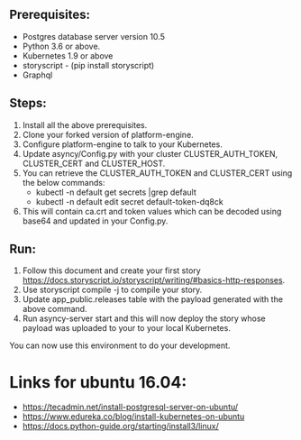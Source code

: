 ## Prerequisites:

- Postgres database server version 10.5
- Python 3.6 or above.
- Kubernetes 1.9 or above
- storyscript - (pip install storyscript)
- Graphql

## Steps:
1. Install all the above prerequisites.
2. Clone your forked version of platform-engine.
3. Configure platform-engine to talk to your Kubernetes.
4. Update asyncy/Config.py with your cluster CLUSTER_AUTH_TOKEN, CLUSTER_CERT and CLUSTER_HOST.
5. You can retrieve the CLUSTER_AUTH_TOKEN and CLUSTER_CERT using the below commands:
   - kubectl -n default get secrets  |grep default
   - kubectl -n default edit secret default-token-dq8ck
8. This will contain ca.crt and token values which can be decoded using base64 and updated in your Config.py.

## Run:
1. Follow this document and create your first story <https://docs.storyscript.io/storyscript/writing/#basics-http-responses>.
2. Use storyscript compile -j to compile your story.
3. Update app_public.releases table with the payload generated with the above command.
4. Run asyncy-server start and this will now deploy the story whose payload was uploaded to your  to your local Kubernetes. 

You can now use this environment to do your development.

# Links for ubuntu 16.04:
- https://tecadmin.net/install-postgresql-server-on-ubuntu/
- https://www.edureka.co/blog/install-kubernetes-on-ubuntu
- https://docs.python-guide.org/starting/install3/linux/





